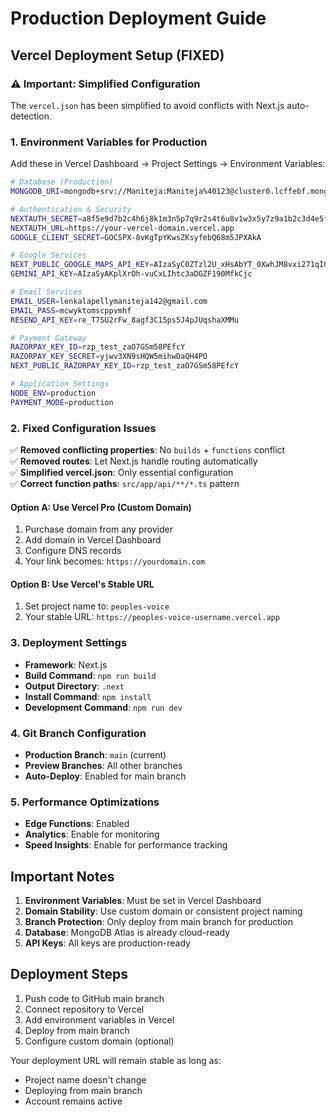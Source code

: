 # Production Deployment Guide

## Vercel Deployment Setup (FIXED)

### ⚠️ Important: Simplified Configuration
The `vercel.json` has been simplified to avoid conflicts with Next.js auto-detection.

### 1. Environment Variables for Production
Add these in Vercel Dashboard → Project Settings → Environment Variables:

```bash
# Database (Production)
MONGODB_URI=mongodb+srv://Maniteja:Maniteja%40123@cluster0.lcffebf.mongodb.net/civic-platform?retryWrites=true&w=majority&appName=Cluster0

# Authentication & Security
NEXTAUTH_SECRET=a8f5e9d7b2c4h6j8k1m3n5p7q9r2s4t6u8v1w3x5y7z9a1b2c3d4e5f6g7h8
NEXTAUTH_URL=https://your-vercel-domain.vercel.app
GOOGLE_CLIENT_SECRET=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

# Google Services
NEXT_PUBLIC_GOOGLE_MAPS_API_KEY=AIzaSyC0ZTzl2U_xHsAbYT_0XwhJM8vxi271qIQ
GEMINI_API_KEY=AIzaSyAKplXrOh-vuCxLIhtc3aDGZF190MfkCjc

# Email Services
EMAIL_USER=lenkalapellymaniteja142@gmail.com
EMAIL_PASS=mcwyktomscppvmhf
RESEND_API_KEY=re_T7SU2rFw_8agf3C15ps5J4pJUqshaXMMu

# Payment Gateway
RAZORPAY_KEY_ID=rzp_test_zaO7GSm58PEfcY
RAZORPAY_KEY_SECRET=yjwv3XN9sHQW5mihwDaQH4PO
NEXT_PUBLIC_RAZORPAY_KEY_ID=rzp_test_zaO7GSm58PEfcY

# Application Settings
NODE_ENV=production
PAYMENT_MODE=production
```

### 2. Fixed Configuration Issues
✅ **Removed conflicting properties**: No `builds` + `functions` conflict  
✅ **Removed routes**: Let Next.js handle routing automatically  
✅ **Simplified vercel.json**: Only essential configuration  
✅ **Correct function paths**: `src/app/api/**/*.ts` pattern  

#### Option A: Use Vercel Pro (Custom Domain)
1. Purchase domain from any provider
2. Add domain in Vercel Dashboard
3. Configure DNS records
4. Your link becomes: `https://yourdomain.com`

#### Option B: Use Vercel's Stable URL
1. Set project name to: `peoples-voice`
2. Your stable URL: `https://peoples-voice-username.vercel.app`

### 3. Deployment Settings
- **Framework**: Next.js
- **Build Command**: `npm run build`
- **Output Directory**: `.next`
- **Install Command**: `npm install`
- **Development Command**: `npm run dev`

### 4. Git Branch Configuration
- **Production Branch**: `main` (current)
- **Preview Branches**: All other branches
- **Auto-Deploy**: Enabled for main branch

### 5. Performance Optimizations
- **Edge Functions**: Enabled
- **Analytics**: Enable for monitoring
- **Speed Insights**: Enable for performance tracking

## Important Notes

1. **Environment Variables**: Must be set in Vercel Dashboard
2. **Domain Stability**: Use custom domain or consistent project naming
3. **Branch Protection**: Only deploy from main branch for production
4. **Database**: MongoDB Atlas is already cloud-ready
5. **API Keys**: All keys are production-ready

## Deployment Steps

1. Push code to GitHub main branch
2. Connect repository to Vercel
3. Add environment variables in Vercel
4. Deploy from main branch
5. Configure custom domain (optional)

Your deployment URL will remain stable as long as:
- Project name doesn't change
- Deploying from main branch
- Account remains active

